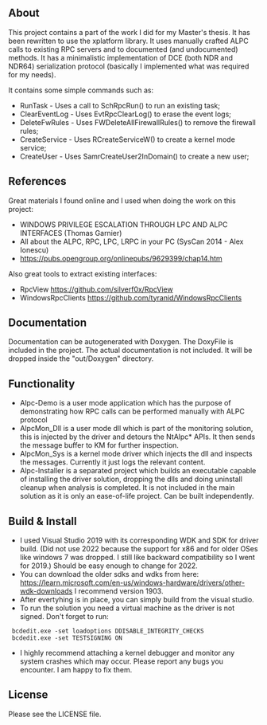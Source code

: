 
## About
This project contains a part of the work I did for my Master's thesis. It has been rewritten to use the xplatform library.
It uses manually crafted ALPC calls to existing RPC servers and to documented (and undocumented) methods. It has a minimalistic implementation of DCE (both NDR  and NDR64) serialization protocol (basically I implemented what was required for my needs).

It contains some simple commands such as:
 - RunTask       - Uses a call to SchRpcRun() to run an existing task;
 - ClearEventLog - Uses EvtRpcClearLog() to erase the event logs;
 - DeleteFwRules - Uses FWDeleteAllFirewallRules() to remove the firewall rules;
 - CreateService - Uses RCreateServiceW() to create a kernel mode service;
 - CreateUser    - Uses SamrCreateUser2InDomain() to create a new user;

## References
Great materials I found online and I used when doing the work on this project:
 - WINDOWS PRIVILEGE ESCALATION THROUGH LPC AND ALPC INTERFACES (Thomas Garnier)
 - All about the ALPC, RPC, LPC, LRPC in your PC (SysCan 2014 - Alex Ionescu)
 - https://pubs.opengroup.org/onlinepubs/9629399/chap14.htm 

Also great tools to extract existing interfaces:
 - RpcView https://github.com/silverf0x/RpcView
 - WindowsRpcClients https://github.com/tyranid/WindowsRpcClients

## Documentation
Documentation can be autogenerated with Doxygen. The DoxyFile is included in the project.
The actual documentation is not included. It will be dropped inside the "out/Doxygen" directory.

## Functionality
 - Alpc-Demo is a user mode application which has the purpose of demonstrating how RPC calls can be performed manually with ALPC protocol
 - AlpcMon_Dll is a user mode dll which is part of the monitoring solution, this is injected by the driver and detours the NtAlpc* APIs. It then sends the message buffer to KM for further inspection.
 - AlpcMon_Sys is a kernel mode driver which injects the dll and inspects the messages. Currently it just logs the relevant content.
 - Alpc-Installer is a separated project which builds an executable capable of installing the driver solution, dropping the dlls and doing uninstall cleanup when analysis is completed. It is not included in the main solution as it is only an ease-of-life project. Can be built independently.

## Build & Install
 - I used Visual Studio 2019 with its corresponding WDK and SDK for driver build. (Did not use 2022 because the support for x86 and for older OSes like windows 7 was dropped. I still like backward compatibility so I went for 2019.) Should be easy enough to change for 2022.
 - You can download the older sdks and wdks from here: https://learn.microsoft.com/en-us/windows-hardware/drivers/other-wdk-downloads I recommend version 1903.
 - After evertyhing is in place, you can simply build from the visual studio.
 - To run the solution you need a virtual machine as the driver is not signed. Don't forget to run:
 ```
  bcdedit.exe -set loadoptions DDISABLE_INTEGRITY_CHECKS
  bcdedit.exe -set TESTSIGNING ON
 ```
 - I highly recommend attaching a kernel debugger and monitor any system crashes which may occur. Please report any bugs you encounter. I am happy to fix them.

## License
Please see the LICENSE file.
